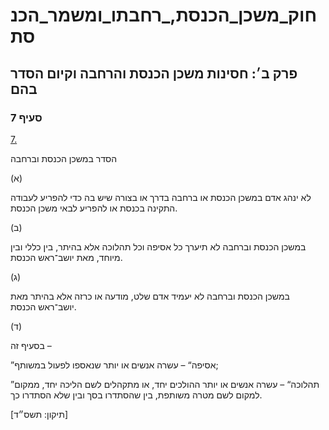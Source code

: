 # חוק_משכן_הכנסת,_רחבתו_ומשמר_הכנסת

## פרק ב׳: חסינות משכן הכנסת והרחבה וקיום הסדר בהם

### סעיף 7

[7.](https://he.wikisource.org/wiki/%D7%97%D7%95%D7%A7_%D7%9E%D7%A9%D7%9B%D7%9F_%D7%94%D7%9B%D7%A0%D7%A1%D7%AA,_%D7%A8%D7%97%D7%91%D7%AA%D7%95_%D7%95%D7%9E%D7%A9%D7%9E%D7%A8_%D7%94%D7%9B%D7%A0%D7%A1%D7%AA#%D7%A1%D7%A2%D7%99%D7%A3_7)

הסדר במשכן הכנסת וברחבה

(א)

לא ינהג אדם במשכן הכנסת או ברחבה בדרך או בצורה שיש בה כדי להפריע לעבודה התקינה בכנסת או להפריע לבאי משכן הכנסת.

(ב)

במשכן הכנסת וברחבה לא תיערך כל אסיפה וכל תהלוכה אלא בהיתר, בין כללי ובין מיוחד, מאת יושב־ראש הכנסת.

(ג)

במשכן הכנסת וברחבה לא יעמיד אדם שלט, מודעה או כרזה אלא בהיתר מאת יושב־ראש הכנסת.

(ד)

בסעיף זה –

”אסיפה“ – עשרה אנשים או יותר שנאספו לפעול במשותף;

”תהלוכה“ – עשרה אנשים או יותר ההולכים יחד, או מתקהלים לשם הליכה יחד, ממקום למקום לשם מטרה משותפת, בין שהסתדרו בסך ובין שלא הסתדרו כך.

[תיקון: תשס״ד]